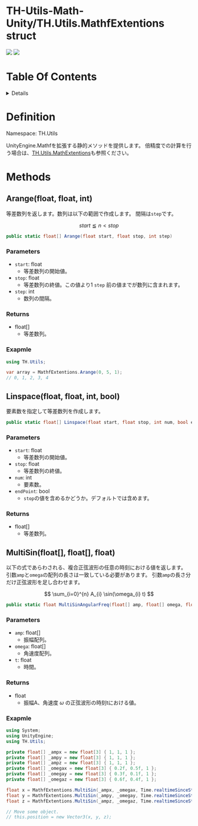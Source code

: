 # TH-Utils-Math-Unity/TH.Utils.MathfExtentions struct<!-- omit in toc -->
<img src="https://img.shields.io/badge/Unity-2021 or Later-blue?&logo=Unity"> <img src="https://img.shields.io/badge/License-MIT-green">


# Table Of Contents <!-- omit in toc -->
<details>
<summary>Details</summary>

- [Definition](#definition)
- [Methods](#methods)
  - [Arange(float, float, int)](#arangefloat-float-int)
    - [Parameters](#parameters)
    - [Returns](#returns)
    - [Exapmle](#exapmle)
  - [Linspace(float, float, int, bool)](#linspacefloat-float-int-bool)
    - [Parameters](#parameters-1)
    - [Returns](#returns-1)
  - [MultiSin(float\[\], float\[\], float)](#multisinfloat-float-float)
    - [Parameters](#parameters-2)
    - [Returns](#returns-2)
    - [Exapmle](#exapmle-1)
</details>


# Definition
Namespace: TH.Utils

UnityEngine.Mathfを拡張する静的メソッドを提供します。
倍精度での計算を行う場合は、[TH.Utils.MathExtentions](/doc_MathExtentions.md)も参照ください。

# Methods
<!-- -------------------------------------------------- -->
## Arange(float, float, int)
等差数列を返します。数列は以下の範囲で作成します。
間隔は`step`です。

$$ start \leqq n < stop $$


```csharp
public static float[] Arange(float start, float stop, int step)
```

### Parameters
- `start`: float
  - 等差数列の開始値。
- `stop`: float
  - 等差数列の終値。この値より1 `step` 前の値までが数列に含まれます。
- `step`: int
  - 数列の間隔。

### Returns
- float[]
  - 等差数列。

### Exapmle

```csharp
using TH.Utils;

var array = MathfExtentions.Arange(0, 5, 1);
// 0, 1, 2, 3, 4
```

<!-- -------------------------------------------------- -->
## Linspace(float, float, int, bool)
要素数を指定して等差数列を作成します。


```csharp
public static float[] Linspace(float start, float stop, int num, bool endPoint = true)
```

### Parameters
- `start`: float
  - 等差数列の開始値。
- `stop`: float
  - 等差数列の終値。
- `num`: int
  - 要素数。
- `endPoint`: bool
  - `stop`の値を含めるかどうか。デフォルトでは含めます。

### Returns
- float[]
  - 等差数列。

<!-- -------------------------------------------------- -->
## MultiSin(float[], float[], float)
以下の式であらわされる、複合正弦波形の任意の時刻における値を返します。
引数`amp`と`omega`の配列の長さは一致している必要があります。
引数`amp`の長さ分だけ正弦波形を足し合わせます。

$$ \sum_{i=0}^{n} A_{i} \sin(\omega_{i} t) $$


```csharp
public static float MultiSinAngularFreq(float[] amp, float[] omega, float t)
```

### Parameters
- `amp`: float[]
  - 振幅配列。
- `omega`: float[]
  - 角速度配列。
- `t`: float
  - 時間。

### Returns
- float
  - 振幅A、角速度 $\omega$ の正弦波形の時刻tにおける値。

### Exapmle

```csharp
using System;
using UnityEngine;
using TH.Utils;

private float[] _ampx = new float[3] { 1, 1, 1 };
private float[] _ampy = new float[3] { 1, 1, 1 };
private float[] _ampz = new float[3] { 1, 1, 1 };
private float[] _omegax = new float[3] { 0.2f, 0.5f, 1 };
private float[] _omegay = new float[3] { 0.3f, 0.1f, 1 };
private float[] _omegaz = new float[3] { 0.6f, 0.4f, 1 };

float x = MathfExtentions.MultiSin(_ampx, _omegax, Time.realtimeSinceStartup);
float y = MathfExtentions.MultiSin(_ampy, _omegay, Time.realtimeSinceStartup);
float z = MathfExtentions.MultiSin(_ampz, _omegaz, Time.realtimeSinceStartup);

// Move some object.
// this.position = new Vector3(x, y, z);
```